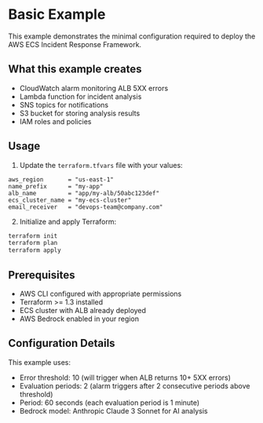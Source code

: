 # Basic Example

This example demonstrates the minimal configuration required to deploy the AWS ECS Incident Response Framework.

## What this example creates

- CloudWatch alarm monitoring ALB 5XX errors
- Lambda function for incident analysis
- SNS topics for notifications
- S3 bucket for storing analysis results
- IAM roles and policies

## Usage

1. Update the `terraform.tfvars` file with your values:

```hcl
aws_region       = "us-east-1"
name_prefix      = "my-app"
alb_name         = "app/my-alb/50abc123def"
ecs_cluster_name = "my-ecs-cluster"
email_receiver   = "devops-team@company.com"
```

2. Initialize and apply Terraform:

```bash
terraform init
terraform plan
terraform apply
```

## Prerequisites

- AWS CLI configured with appropriate permissions
- Terraform >= 1.3 installed
- ECS cluster with ALB already deployed
- AWS Bedrock enabled in your region

## Configuration Details

This example uses:
- Error threshold: 10 (will trigger when ALB returns 10+ 5XX errors)
- Evaluation periods: 2 (alarm triggers after 2 consecutive periods above threshold)
- Period: 60 seconds (each evaluation period is 1 minute)
- Bedrock model: Anthropic Claude 3 Sonnet for AI analysis
